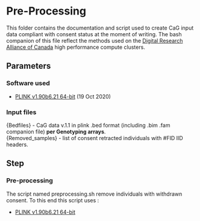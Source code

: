 # Pre-Processing
This folder contains the documentation and script used to create CaG input data compliant with consent status at the moment of writing. The bash companion of this file reflect the methods used on the [Digital Research Alliance of Canada](https://alliancecan.ca/en) high performance compute clusters. 

## Parameters
### Software used
- [PLINK v1.90b6.21 64-bit](https://www.cog-genomics.org/plink/) (19 Oct 2020)  

### Input files
{Bedfiles} - CaG data v.1.1 in plink .bed format (including .bim .fam companion file) **per Genotyping arrays**.  
{Removed_samples} -  list of consent retracted individuals with #FID IID headers.  

## Step 
### Pre-processing
The script named preprocessing.sh remove individuals with withdrawn consent. To this end this script uses :
- [PLINK v1.90b6.21 64-bit](https://www.cog-genomics.org/plink/)
